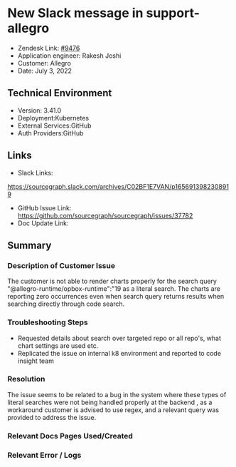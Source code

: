 
# New Slack message in support-allegro <!-- Ticket Title  Hint: include keywords to make it searchable -->

- Zendesk Link: [#9476](https://sourcegraph.zendesk.com/agent/tickets/9476)
- Application engineer: Rakesh Joshi
- Customer: Allegro <!-- Redact if this contains personally identifying information -->
- Date: July 3, 2022

<!-- Data populated from integration, speak to Ben Gordon or Michael Bali if not working -->
<!-- During Internal team trial, fill missing data manually (we are waiting for all data to sync) -->

## Technical Environment
- Version: ​3.41.0
- Deployment:Kubernetes
- External Services:GitHub
- Auth Providers:GitHub


## Links
<!-- Data for application engineer manual entry -->
- Slack Links:

https://sourcegraph.slack.com/archives/C02BF1E7VAN/p1656913982308919

- GitHub Issue Link:
https://github.com/sourcegraph/sourcegraph/issues/37782
- Doc Update Link:

## Summary
### Description of Customer Issue

The customer is not able to render charts properly for the search query "@allegro-runtime/opbox-runtime":"19 as a literal search. The charts are reporting zero occurrences even when search query returns results when searching directly through code search.


### Troubleshooting Steps

- Requested details about search over targeted repo or all repo's, what chart settings are used etc.
- Replicated the issue on internal k8 environment and reported to code insight team




### Resolution

The issue seems to be related to a bug in the system where these types of literal searches were not being handled properly at the backend , as a workaround customer is advised to use regex, and a relevant query was provided to address the issue.

### Relevant Docs Pages Used/Created

### Relevant Error / Logs
<!-- Please redact keys, tokens, and personal identifying information -->


<!-- Once complete, upload a copy to https://github.com/sourcegraph/support-tools-internal/tree/main/resolved-tickets as a .md file -->
<!-- Name the file 9476.md -->

